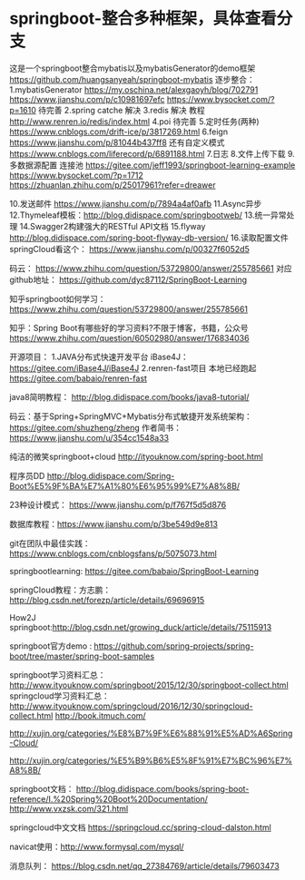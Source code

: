 # springboot-整合多种框架，具体查看分支
这是一个springboot整合mybatis以及mybatisGenerator的demo框架
https://github.com/huangsanyeah/springboot-mybatis
逐步整合：
1.mybatisGenerator 
https://my.oschina.net/alexgaoyh/blog/702791
https://www.jianshu.com/p/c10981697efc 
https://www.bysocket.com/?p=1610
待完善
2.spring catche 解决
3.redis 解决  教程 http://www.renren.io/redis/index.html
4.poi 待完善
5.定时任务(两种)  https://www.cnblogs.com/drift-ice/p/3817269.html
6.feign  https://www.jianshu.com/p/81044b437ff8 还有自定义模式  https://www.cnblogs.com/liferecord/p/6891188.html
7.日志
8.文件上传下载
9.多数据源配置  连接池 
https://gitee.com/jeff1993/springboot-learning-example   
https://www.bysocket.com/?p=1712
https://zhuanlan.zhihu.com/p/25017961?refer=dreawer

10.发送邮件 https://www.jianshu.com/p/7894a4af0afb
11.Async异步
12.Thymeleaf模板：http://blog.didispace.com/springbootweb/
13.统一异常处理
14.Swagger2构建强大的RESTful API文档
15.flyway  http://blog.didispace.com/spring-boot-flyway-db-version/
16.读取配置文件
springCloud看这个：
https://www.jianshu.com/p/00327f6052d5


码云：
https://www.zhihu.com/question/53729800/answer/255785661
对应github地址：
https://github.com/dyc87112/SpringBoot-Learning

知乎springboot如何学习：
https://www.zhihu.com/question/53729800/answer/255785661


知乎：Spring Boot有哪些好的学习资料?不限于博客，书籍，公众号
https://www.zhihu.com/question/60502980/answer/176834036

开源项目：
1.JAVA分布式快速开发平台 iBase4J：
https://gitee.com/iBase4J/iBase4J
2.renren-fast项目 本地已经跑起
https://gitee.com/babaio/renren-fast






java8简明教程：
http://blog.didispace.com/books/java8-tutorial/



码云：基于Spring+SpringMVC+Mybatis分布式敏捷开发系统架构：
https://gitee.com/shuzheng/zheng
作者简书：https://www.jianshu.com/u/354cc1548a33

纯洁的微笑springboot+cloud
http://ityouknow.com/spring-boot.html

程序员DD
http://blog.didispace.com/Spring-Boot%E5%9F%BA%E7%A1%80%E6%95%99%E7%A8%8B/


23种设计模式：
https://www.jianshu.com/p/f767f5d5d876

数据库教程：https://www.jianshu.com/p/3be549d9e813


git在团队中最佳实践：https://www.cnblogs.com/cnblogsfans/p/5075073.html

springbootlearning:
https://gitee.com/babaio/SpringBoot-Learning


springCloud教程：方志鹏：http://blog.csdn.net/forezp/article/details/69696915

How2J springboot:http://blog.csdn.net/growing_duck/article/details/75115913


springboot官方demo : https://github.com/spring-projects/spring-boot/tree/master/spring-boot-samples

springboot学习资料汇总：http://www.ityouknow.com/springboot/2015/12/30/springboot-collect.html
springcloud学习资料汇总：http://www.ityouknow.com/springcloud/2016/12/30/springcloud-collect.html
http://book.itmuch.com/


http://xujin.org/categories/%E8%B7%9F%E6%88%91%E5%AD%A6Spring-Cloud/

http://xujin.org/categories/%E5%B9%B6%E5%8F%91%E7%BC%96%E7%A8%8B/

springboot文档：
http://blog.didispace.com/books/spring-boot-reference/I.%20Spring%20Boot%20Documentation/
http://www.vxzsk.com/321.html

springcloud中文文档
https://springcloud.cc/spring-cloud-dalston.html

navicat使用：http://www.formysql.com/mysql/

消息队列：
https://blog.csdn.net/qq_27384769/article/details/79603473
